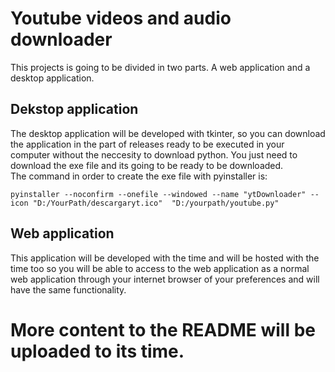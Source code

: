 # Youtube videos and audio downloader
This projects is going to be divided in two parts. A web application and a desktop application.

## Dekstop application
The desktop application will be developed with tkinter, so you can download the application in the part of releases ready to be executed in your 
computer without the neccesity to download python. You just need to download the exe file and its going to be ready to be downloaded.
<br>
The command in order to create the exe file with pyinstaller is:
```
pyinstaller --noconfirm --onefile --windowed --name "ytDownloader" --icon "D:/YourPath/descargaryt.ico"  "D:/yourpath/youtube.py"
```

## Web application
This application will be developed with the time and will be hosted with the time too so you will be able to access to the web application as a normal 
web application through your internet browser of your preferences and will have the same functionality.

# More content to the README will be uploaded to its time.